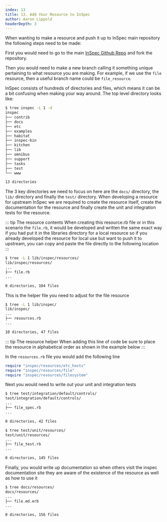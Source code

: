 ```yaml
---
index: 13
title: 13. Add Your Resource to InSpec
author: Aaron Lippold
headerDepth: 3
---
```


When wanting to make a resource and push it up to InSpec main repository the following steps need to be made:

First you would need to go to the main [InSpec Github Repo](https://github.com/inspec/inspec) and fork the repository.

Then you would need to make a new branch calling it something unique pertaining to what resource you are making. For example, if we use the `file` resource, then a useful branch name could be `file_resource`.

InSpec consists of hundreds of directories and files, which means it can be a bit confusing when making your way around. The top level directory looks like:
```bash
$ tree inspec -L 1 -d
inspec
├── contrib
├── docs
├── etc
├── examples
├── habitat
├── inspec-bin
├── kitchen
├── lib
├── omnibus
├── support
├── tasks
├── test
└── www

13 directories
```

The 3 key directories we need to focus on here are the `docs/` directory, the `lib/` directory and finally the `test/` directory. When developing a resource for upstream InSpec we are required to create the resource itself, create the documentation for the resource and finally create the unit and integration tests for the resource.

::: tip The resource contents
When creating this resource.rb file or in this scenario the `file.rb`, it would be developed and written the same exact way if you had put it in the libraries directory for a local resource so if you already developed the resource for local use but want to push it to upstream, you can copy and paste the file directly to the following location
:::
```bash
$ tree -L 1 lib/inspec/resources/
lib/inspec/resources/
...
├── file.rb
...

0 directories, 104 files
```

This is the helper file you need to adjust for the file resource
```bash
$ tree -L 1 lib/inspec/
lib/inspec/
...
├── resources.rb
...

10 directories, 47 files
```

::: tip The resource helper
When adding this line of code be sure to place the resource in alphabetical order as shown in the example below
:::

In the `resources.rb` file you would add the following line
```ruby
require "inspec/resources/etc_hosts"
require "inspec/resources/file"
require "inspec/resources/filesystem"
```

Next you would need to write out your unit and integration tests
```bash
$ tree test/integration/default/controls/
test/integration/default/controls/
...
├── file_spec.rb
...

0 directories, 42 files
```

```bash
$ tree test/unit/resources/
test/unit/resources/
...
├── file_test.rb
...

0 directories, 145 files
```

Finally, you would write up documentation so when others visit the inspec documentation site they are aware of the existence of the resource as well as how to use it
```bash
$ tree docs/resources/
docs/resources/
...
├── file.md.erb
...

0 directories, 156 files
```
